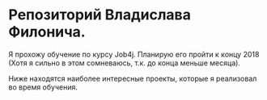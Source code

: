 # Репозиторий Владислава Филонича.

Я прохожу обучение по курсу Job4j. Планирую его пройти к концу 2018
(Хотя я сильно в этом сомневаюсь, т.к. до конца меньше месяца).

Ниже находятся наиболее интересные проекты, которые я реализовал во время обучения.